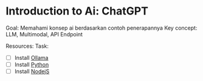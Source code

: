 # Introduction to Ai: ChatGPT
Goal: Memahami konsep ai berdasarkan contoh penerapannya
Key concept: LLM, Multimodal, API Endpoint

Resources:
Task:
- [ ] Install [Ollama](https://ollama.com/download)
- [ ] Install [Python](https://www.python.org/downloads/)
- [ ] Install [NodejS](https://nodejs.org/en/download/prebuilt-installer)
